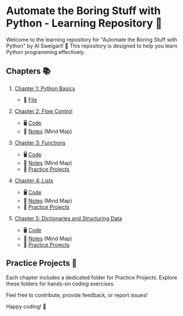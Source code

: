 # Automate the Boring Stuff with Python - Learning Repository 🐍

Welcome to the learning repository for "Automate the Boring Stuff with Python" by Al Sweigart! 📘 This repository is designed to help you learn Python programming effectively.

## Chapters 📚

1. [Chapter 1: Python Basics](/AutomateTheBoringStuffWithPython/Chapter_1)

   - 📜 [File](/Chapter_1/yourFirstProgram.py)

2. [Chapter 2: Flow Control](/Chapter_2)

   - 🖥️ [Code](/Chapter_2/Code)
   - 🧠 [Notes](/Chapter_2/Notes/mindMapForChapterTwo.jpg) (Mind Map)

3. [Chapter 3: Functions](/Chapter_3)

   - 🖥️ [Code](/Chapter_3/Code)
   - 🧠 [Notes](/Chapter_3/Notes/mindMapForChapterThree.jpg) (Mind Map)
   - 🚀 [Practice Projects](/Chapter_3/Code/PracticeProject)

4. [Chapter 4: Lists](/Chapter_4)

   - 🖥️ [Code](/Chapter_4/Code)
   - 🧠 [Notes](/Chapter_4/Notes/mindMapForChapterFour.jpg) (Mind Map)
   - 🚀 [Practice Projects](/Chapter_4/Code/PracticeProjects)

5. [Chapter 5: Dictionaries and Structuring Data](/Chapter_5)

   - 🖥️ [Code](/Chapter_5/Code)
   - 🧠 [Notes](/Chapter_5/Notes/mindMapForChapterFive.jpg) (Mind Map)
   - 🚀 [Practice Projects](/Chapter_5/Code/PracticeProjects)

## Practice Projects 🚀

Each chapter includes a dedicated folder for Practice Projects. Explore these folders for hands-on coding exercises.

Feel free to contribute, provide feedback, or report issues!

Happy coding! 🚀
